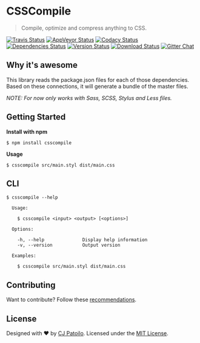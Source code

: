 # CSSCompile

> Compile, optimize and compress anything to CSS.

[![Travis Status](https://travis-ci.org/cjpatoilo/csscompile.svg?branch=master)](https://travis-ci.org/cjpatoilo/csscompile?branch=master)
[![AppVeyor Status](https://ci.appveyor.com/api/projects/status/ddvb3deetsy4hbus?svg=true)](https://ci.appveyor.com/project/cjpatoilo/csscompile)
[![Codacy Status](https://img.shields.io/codacy/grade/acd168808f5445de9c7a859ccfa141c7/master.svg)](https://www.codacy.com/app/cjpatoilo/csscompile/dashboard)
[![Dependencies Status](https://david-dm.org/cjpatoilo/csscompile.svg)](https://david-dm.org/cjpatoilo/csscompile)
[![Version Status](https://badge.fury.io/js/csscompile.svg)](https://www.npmjs.com/package/csscompile)
[![Download Status](https://img.shields.io/npm/dt/csscompile.svg)](https://www.npmjs.com/package/csscompile)
[![Gitter Chat](https://img.shields.io/badge/gitter-join_the_chat-4cc61e.svg)](https://gitter.im/cjpatoilo/csscompile)


## Why it's awesome

This library reads the package.json files for each of those dependencies. Based on these connections, it will generate a bundle of the master files.

*NOTE: For now only works with Sass, SCSS, Stylus and Less files.*


## Getting Started

**Install with npm**

```
$ npm install csscompile
```

**Usage**

```
$ csscompile src/main.styl dist/main.css
```


## CLI

```
$ csscompile --help

  Usage:

    $ csscompile <input> <output> [<options>]

  Options:

    -h, --help              Display help information
    -v, --version           Output version

  Examples:

    $ csscompile src/main.styl dist/main.css
```



## Contributing

Want to contribute? Follow these [recommendations](https://github.com/cjpatoilo/csscompile/blob/master/.github/contributing.md).


## License

Designed with ♥ by [CJ Patoilo](http://twitter.com/cjpatoilo). Licensed under the [MIT License](http://cjpatoilo.mit-license.org).
